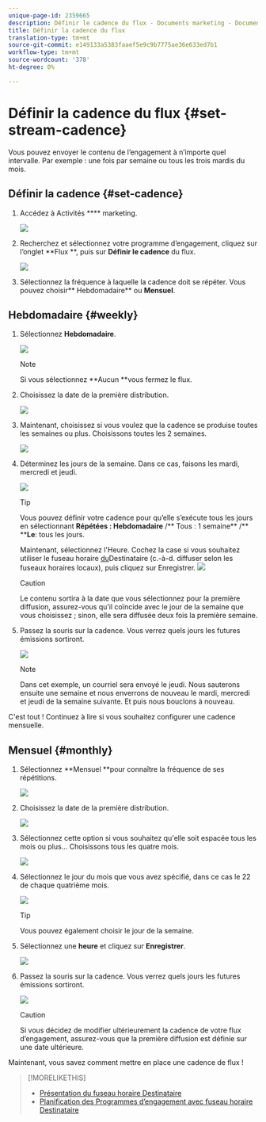```yaml
---
unique-page-id: 2359665
description: Définir le cadence du flux - Documents marketing - Documentation du produit
title: Définir la cadence du flux
translation-type: tm+mt
source-git-commit: e149133a5383faaef5e9c9b7775ae36e633ed7b1
workflow-type: tm+mt
source-wordcount: '378'
ht-degree: 0%

---
```



# Définir la cadence du flux {#set-stream-cadence}

Vous pouvez envoyer le contenu de l’engagement à n’importe quel intervalle. Par exemple : une fois par semaine ou tous les trois mardis du mois.

## Définir la cadence {#set-cadence}

1. Accédez à Activités **** marketing.

   ![](assets/login-marketing-activities.png)

1. Recherchez et sélectionnez votre programme d’engagement, cliquez sur l’onglet **Flux **, puis sur **Définir le cadence** du flux.

   ![](assets/selectstreamcadence.jpg)

1. Sélectionnez la fréquence à laquelle la cadence doit se répéter. Vous pouvez choisir** Hebdomadaire** ou **Mensuel**.

## Hebdomadaire {#weekly}

1. Sélectionnez **Hebdomadaire**.

   ![](assets/image2017-12-5-14-3a9-3a43.png)

   >[!NOTE]
   >
   >Si vous sélectionnez **Aucun **vous fermez le flux.

1. Choisissez la date de la première distribution.

   ![](assets/image2017-12-5-14-3a10-3a17.png)

1. Maintenant, choisissez si vous voulez que la cadence se produise toutes les semaines ou plus. Choisissons toutes les 2 semaines.

   ![](assets/image2017-12-5-14-3a10-3a56.png)

1. Déterminez les jours de la semaine. Dans ce cas, faisons les mardi, mercredi et jeudi.

   ![](assets/image2017-12-5-14-3a12-3a29.png)

   >[!TIP]
   >
   >Vous pouvez définir votre cadence pour qu’elle s’exécute tous les jours en sélectionnant **Répétées : Hebdomadaire** /** Tous : 1 semaine** /** ****Le**: tous les jours.

   Maintenant, sélectionnez l&#39;Heure. Cochez la case si vous souhaitez utiliser le fuseau horaire [du](set-stream-cadence/schedule-engagement-programs-with-recipient-time-zone.md)Destinataire (c.-à-d. diffuser selon les fuseaux horaires locaux), puis cliquez sur Enregistrer.
   ![](assets/image2017-12-5-14-3a20-3a11.png)

   >[!CAUTION]
   >
   >Le contenu sortira à la date que vous sélectionnez pour la première diffusion, assurez-vous qu’il coïncide avec le jour de la semaine que vous choisissez ; sinon, elle sera diffusée deux fois la première semaine.

1. Passez la souris sur la cadence. Vous verrez quels jours les futures émissions sortiront.

   ![](assets/image2017-12-5-14-3a17-3a29.png)

   >[!NOTE]
   >
   >Dans cet exemple, un courriel sera envoyé le jeudi. Nous sauterons ensuite une semaine et nous enverrons de nouveau le mardi, mercredi et jeudi de la semaine suivante. Et puis nous bouclons à nouveau.

C&#39;est tout ! Continuez à lire si vous souhaitez configurer une cadence mensuelle.

## Mensuel {#monthly}

1. Sélectionnez **Mensuel **pour connaître la fréquence de ses répétitions.

   ![](assets/image2014-9-15-16-3a30-3a15.png)

1. Choisissez la date de la première distribution.

   ![](assets/image2014-9-15-16-3a30-3a11.png)

1. Sélectionnez cette option si vous souhaitez qu&#39;elle soit espacée tous les mois ou plus... Choisissons tous les quatre mois.

   ![](assets/image2014-9-15-16-3a30-3a7.png)

1. Sélectionnez le jour du mois que vous avez spécifié, dans ce cas le 22 de chaque quatrième mois.

   ![](assets/image2014-9-15-16-3a29-3a51.png)

   >[!TIP]
   >
   >Vous pouvez également choisir le jour de la semaine.

1. Sélectionnez une **heure** et cliquez sur **Enregistrer**.

   ![](assets/image2014-9-15-16-3a29-3a42.png)

1. Passez la souris sur la cadence. Vous verrez quels jours les futures émissions sortiront.

   ![](assets/image2014-9-15-16-3a29-3a38.png)

   >[!CAUTION]
   >
   >Si vous décidez de modifier ultérieurement la cadence de votre flux d’engagement, assurez-vous que la première diffusion est définie sur une date ultérieure.

Maintenant, vous savez comment mettre en place une cadence de flux !

>[!MORELIKETHIS]
>
>* [Présentation du fuseau horaire Destinataire](../../../../product-docs/email-marketing/email-programs/email-program-actions/scheduling-with-recipient-time-zone/understanding-recipient-time-zone.md)
>* [Planification des Programmes d’engagement avec fuseau horaire Destinataire](set-stream-cadence/schedule-engagement-programs-with-recipient-time-zone.md)

>



